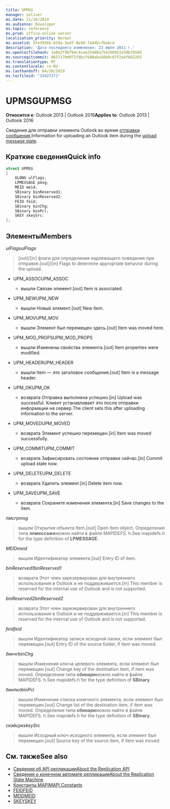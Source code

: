 ```yaml
---
title: UPMSG
manager: soliver
ms.date: 11/16/2014
ms.audience: Developer
ms.topic: reference
ms.prod: office-online-server
localization_priority: Normal
ms.assetid: 5fe3956b-819a-3edf-0e49-7a44bcfbabcd
description: 'Дата последнего изменения: 23 июля 2011 г.'
ms.openlocfilehash: 1e0e2f9b794c4cee25488a754290922e58b7658d
ms.sourcegitcommit: 8657170d071f9bcf680aba50b9c07f2a4fb82283
ms.translationtype: MT
ms.contentlocale: ru-RU
ms.lasthandoff: 04/28/2019
ms.locfileid: "33427271"
---
```

# <a name="upmsg"></a><span data-ttu-id="41caa-103">UPMSG</span><span class="sxs-lookup"><span data-stu-id="41caa-103">UPMSG</span></span>

<span data-ttu-id="41caa-104">**Относится к**: Outlook 2013 | Outlook 2016</span><span class="sxs-lookup"><span data-stu-id="41caa-104">**Applies to**: Outlook 2013 | Outlook 2016</span></span> 
  
<span data-ttu-id="41caa-105">Сведения для отправки элемента Outlook во время [отправки сообщения](upload-message-state.md).</span><span class="sxs-lookup"><span data-stu-id="41caa-105">Information for uploading an Outlook item during the [upload message state](upload-message-state.md).</span></span>
  
## <a name="quick-info"></a><span data-ttu-id="41caa-106">Краткие сведения</span><span class="sxs-lookup"><span data-stu-id="41caa-106">Quick info</span></span>

```cpp
struct UPMSG 
{ 
    ULONG ulFlags; 
    LPMESSAGE pmsg; 
    MEID meid; 
    SBinary binReserved1; 
    SBinary binReserved2; 
    FEID feid; 
    SBinary binChg; 
    SBinary binPcl; 
    SKEY skeySrc; 
};
```

## <a name="members"></a><span data-ttu-id="41caa-107">Элементы</span><span class="sxs-lookup"><span data-stu-id="41caa-107">Members</span></span>

 <span data-ttu-id="41caa-108">_ulFlags_</span><span class="sxs-lookup"><span data-stu-id="41caa-108">_ulFlags_</span></span>
  
> <span data-ttu-id="41caa-109">[out]/[in] флаги для определения надлежащего поведения при отправке.</span><span class="sxs-lookup"><span data-stu-id="41caa-109">[out]/[in] Flags to determine appropriate behavior during the upload.</span></span> 
    
  - <span data-ttu-id="41caa-110">UPM_ASSOC</span><span class="sxs-lookup"><span data-stu-id="41caa-110">UPM_ASSOC</span></span>
    
    - <span data-ttu-id="41caa-111">вышли Связан элемент.</span><span class="sxs-lookup"><span data-stu-id="41caa-111">[out] Item is associated.</span></span>
    
  - <span data-ttu-id="41caa-112">UPM_NEW</span><span class="sxs-lookup"><span data-stu-id="41caa-112">UPM_NEW</span></span>
    
    - <span data-ttu-id="41caa-113">вышли Новый элемент.</span><span class="sxs-lookup"><span data-stu-id="41caa-113">[out] New item.</span></span> 
    
  - <span data-ttu-id="41caa-114">UPM_MOV</span><span class="sxs-lookup"><span data-stu-id="41caa-114">UPM_MOV</span></span>
    
    - <span data-ttu-id="41caa-115">вышли Элемент был перемещен здесь.</span><span class="sxs-lookup"><span data-stu-id="41caa-115">[out] Item was moved here.</span></span>
    
  - <span data-ttu-id="41caa-116">UPM_MOD_PROPS</span><span class="sxs-lookup"><span data-stu-id="41caa-116">UPM_MOD_PROPS</span></span>
    
    - <span data-ttu-id="41caa-117">вышли Изменены свойства элемента.</span><span class="sxs-lookup"><span data-stu-id="41caa-117">[out] Item properties were modified.</span></span>
    
  - <span data-ttu-id="41caa-118">UPM_HEADER</span><span class="sxs-lookup"><span data-stu-id="41caa-118">UPM_HEADER</span></span>
    
    - <span data-ttu-id="41caa-119">вышли Item — это заголовок сообщения.</span><span class="sxs-lookup"><span data-stu-id="41caa-119">[out] Item is a message header.</span></span>
    
  - <span data-ttu-id="41caa-120">UPM_OK</span><span class="sxs-lookup"><span data-stu-id="41caa-120">UPM_OK</span></span>
    
    - <span data-ttu-id="41caa-121">возврата Отправка выполнена успешно.</span><span class="sxs-lookup"><span data-stu-id="41caa-121">[in] Upload was successful.</span></span> <span data-ttu-id="41caa-122">Клиент устанавливает это после отправки информации на сервер.</span><span class="sxs-lookup"><span data-stu-id="41caa-122">The client sets this after uploading information to the server.</span></span>
    
  - <span data-ttu-id="41caa-123">UPM_MOVED</span><span class="sxs-lookup"><span data-stu-id="41caa-123">UPM_MOVED</span></span>
    
    - <span data-ttu-id="41caa-124">возврата Элемент успешно перемещен.</span><span class="sxs-lookup"><span data-stu-id="41caa-124">[in] Item was moved successfully.</span></span>
    
  - <span data-ttu-id="41caa-125">UPM_COMMIT</span><span class="sxs-lookup"><span data-stu-id="41caa-125">UPM_COMMIT</span></span>
    
    - <span data-ttu-id="41caa-126">возврата Зафиксировать состояние отправки сейчас.</span><span class="sxs-lookup"><span data-stu-id="41caa-126">[in] Commit upload state now.</span></span>
    
  - <span data-ttu-id="41caa-127">UPM_DELETE</span><span class="sxs-lookup"><span data-stu-id="41caa-127">UPM_DELETE</span></span>
    
    - <span data-ttu-id="41caa-128">возврата Удалить элемент.</span><span class="sxs-lookup"><span data-stu-id="41caa-128">[in] Delete item now.</span></span>
    
  - <span data-ttu-id="41caa-129">UPM_SAVE</span><span class="sxs-lookup"><span data-stu-id="41caa-129">UPM_SAVE</span></span>
    
    - <span data-ttu-id="41caa-130">возврата Сохраните изменения элемента.</span><span class="sxs-lookup"><span data-stu-id="41caa-130">[in] Save changes to the item.</span></span>
    
<span data-ttu-id="41caa-131">_пмсг_</span><span class="sxs-lookup"><span data-stu-id="41caa-131">_pmsg_</span></span>
  
> <span data-ttu-id="41caa-132">вышли Открытие объекта Item.</span><span class="sxs-lookup"><span data-stu-id="41caa-132">[out] Open item object.</span></span> <span data-ttu-id="41caa-133">Определение типа **лпмессаже**можно найти в файле MAPIDEFS. h.</span><span class="sxs-lookup"><span data-stu-id="41caa-133">See mapidefs.h for the type definition of **LPMESSAGE**.</span></span> 
    
<span data-ttu-id="41caa-134">_MEID_</span><span class="sxs-lookup"><span data-stu-id="41caa-134">_meid_</span></span>
  
> <span data-ttu-id="41caa-135">вышли Идентификатор элемента.</span><span class="sxs-lookup"><span data-stu-id="41caa-135">[out] Entry ID of item.</span></span>
    
<span data-ttu-id="41caa-136">_binReserved1_</span><span class="sxs-lookup"><span data-stu-id="41caa-136">_binReserved1_</span></span>
  
> <span data-ttu-id="41caa-137">возврата Этот член зарезервирован для внутреннего использования в Outlook и не поддерживается.</span><span class="sxs-lookup"><span data-stu-id="41caa-137">[in] This member is reserved for the internal use of Outlook and is not supported.</span></span> 
    
<span data-ttu-id="41caa-138">_binReserved2_</span><span class="sxs-lookup"><span data-stu-id="41caa-138">_binReserved2_</span></span>
  
> <span data-ttu-id="41caa-139">возврата Этот член зарезервирован для внутреннего использования в Outlook и не поддерживается.</span><span class="sxs-lookup"><span data-stu-id="41caa-139">[in] This member is reserved for the internal use of Outlook and is not supported.</span></span> 
    
<span data-ttu-id="41caa-140">_feid_</span><span class="sxs-lookup"><span data-stu-id="41caa-140">_feid_</span></span>
  
> <span data-ttu-id="41caa-141">вышли Идентификатор записи исходной папки, если элемент был перемещен.</span><span class="sxs-lookup"><span data-stu-id="41caa-141">[out] Entry ID of the source folder, if item was moved.</span></span>
    
<span data-ttu-id="41caa-142">_бинчг_</span><span class="sxs-lookup"><span data-stu-id="41caa-142">_binChg_</span></span>
  
> <span data-ttu-id="41caa-143">вышли Изменение ключа целевого элемента, если элемент был перемещен.</span><span class="sxs-lookup"><span data-stu-id="41caa-143">[out] Change key of the destination item, if item was moved.</span></span> <span data-ttu-id="41caa-144">Определение типа **сбинари**можно найти в файле MAPIDEFS. h.</span><span class="sxs-lookup"><span data-stu-id="41caa-144">See mapidefs.h for the type definition of **SBinary**.</span></span> 
    
<span data-ttu-id="41caa-145">_бинпкл_</span><span class="sxs-lookup"><span data-stu-id="41caa-145">_binPcl_</span></span>
  
> <span data-ttu-id="41caa-146">вышли Изменение списка конечного элемента, если элемент был перемещен.</span><span class="sxs-lookup"><span data-stu-id="41caa-146">[out] Change list of the destination item, if item was moved.</span></span> <span data-ttu-id="41caa-147">Определение типа **сбинари**можно найти в файле MAPIDEFS. h.</span><span class="sxs-lookup"><span data-stu-id="41caa-147">See mapidefs.h for the type definition of **SBinary**.</span></span> 
    
<span data-ttu-id="41caa-148">_скэйсрк_</span><span class="sxs-lookup"><span data-stu-id="41caa-148">_skeySrc_</span></span>
  
> <span data-ttu-id="41caa-149">вышли Исходный ключ исходного элемента, если элемент был перемещен.</span><span class="sxs-lookup"><span data-stu-id="41caa-149">[out] Source key of the source item, if item was moved.</span></span>
    
## <a name="see-also"></a><span data-ttu-id="41caa-150">См. также</span><span class="sxs-lookup"><span data-stu-id="41caa-150">See also</span></span>

- [<span data-ttu-id="41caa-151">Сведения об API репликации</span><span class="sxs-lookup"><span data-stu-id="41caa-151">About the Replication API</span></span>](about-the-replication-api.md)
- [<span data-ttu-id="41caa-152">Сведения о конечном автомате репликации</span><span class="sxs-lookup"><span data-stu-id="41caa-152">About the Replication State Machine</span></span>](about-the-replication-state-machine.md)
- [<span data-ttu-id="41caa-153">Константы MAPI</span><span class="sxs-lookup"><span data-stu-id="41caa-153">MAPI Constants</span></span>](mapi-constants.md)
- [<span data-ttu-id="41caa-154">FEID</span><span class="sxs-lookup"><span data-stu-id="41caa-154">FEID</span></span>](feid.md)
- [<span data-ttu-id="41caa-155">MEID</span><span class="sxs-lookup"><span data-stu-id="41caa-155">MEID</span></span>](meid.md)
- [<span data-ttu-id="41caa-156">SKEY</span><span class="sxs-lookup"><span data-stu-id="41caa-156">SKEY</span></span>](skey.md)

